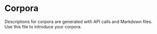 # Corpora

Descriptions for corpora are generated with API calls and Markdown files. Use this file to introduce your corpora.
